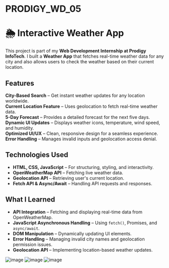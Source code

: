 # PRODIGY_WD_05

# 🌦️ Interactive Weather App  

This project is part of my **Web Development Internship at Prodigy InfoTech**. I built a **Weather App** that fetches real-time weather data for any city and also allows users to check the weather based on their current location.  

##  Features  
**City-Based Search** – Get instant weather updates for any location worldwide.  
**Current Location Feature** – Uses geolocation to fetch real-time weather data.  
**5-Day Forecast** – Provides a detailed forecast for the next five days.  
**Dynamic UI Updates** – Displays weather icons, temperature, wind speed, and humidity.  
**Optimized UI/UX** – Clean, responsive design for a seamless experience.  
**Error Handling** – Manages invalid inputs and geolocation access denial.  

##  Technologies Used  
- **HTML, CSS, JavaScript** – For structuring, styling, and interactivity.  
- **OpenWeatherMap API** – Fetching live weather data.  
- **Geolocation API** – Retrieving user's current location.  
- **Fetch API & Async/Await** – Handling API requests and responses.  

##  What I Learned  
- **API Integration** – Fetching and displaying real-time data from OpenWeatherMap.  
- **JavaScript Asynchronous Handling** – Using `fetch()`, Promises, and `async/await`.  
- **DOM Manipulation** – Dynamically updating UI elements.  
- **Error Handling** – Managing invalid city names and geolocation permission issues.  
- **Geolocation API** – Implementing location-based weather updates.  

 ![image](https://github.com/user-attachments/assets/22033b9f-4b5d-4917-8358-3b9ed1ed1569)
   ![image](https://github.com/user-attachments/assets/d31406ce-dd5f-4e7f-984e-acde9b4ff3bb)
   ![image](https://github.com/user-attachments/assets/cb262ead-ea10-44f9-8d50-043608e28347)
